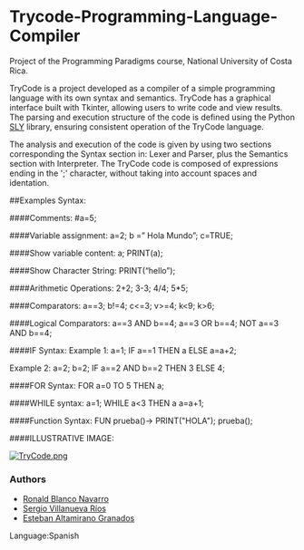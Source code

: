 # Trycode-Programming-Language-Compiler
Project of the Programming Paradigms course, National University of Costa Rica.

TryCode is a project developed as a compiler of a simple programming language with its own syntax and semantics.
TryCode has a graphical interface built with Tkinter, allowing users to write code and view results. 
The parsing and execution structure of the code is defined using the Python [SLY](https://sly.readthedocs.io/en/latest/sly.html) library, ensuring consistent operation of the TryCode language.

The analysis and execution of the code is given by using two sections corresponding the Syntax section in: Lexer and Parser, plus the Semantics section with Interpreter.
The TryCode code is composed of expressions ending in the ';' character, without taking into account spaces and identation.

##Examples Syntax:

####Comments:
    #a=5;

####Variable assignment:
    a=2;
    b =” Hola Mundo”;
    c=TRUE;

####Show variable content:
    a;
    PRINT(a);


####Show Character String:
    PRINT(“hello”);

####Arithmetic Operations:
    2+2;
    3-3;
    4/4;
    5*5;

####Comparators:
    a==3;
    b!=4;
    c<=3;
    v>=4;
    k<9;
    k>6;


####Logical Comparators:
    a==3 AND b==4;
    a==3 OR b==4;
    NOT a==3 AND b==4;

####IF Syntax:
Example 1:
    a=1;
    IF a==1 THEN
    a
    ELSE
    a=a+2;

Example 2:
    a=2;
    b=2;
    IF a==2 AND b==2 THEN
    3
    ELSE
    4;

####FOR Syntax:
    FOR a=0 TO 5 THEN a;

####WHILE syntax:
    a=1;
    WHILE a<3 THEN
    a
    a=a+1;

####Function Syntax:
    FUN prueba()-> PRINT("HOLA");
    prueba();


####ILLUSTRATIVE IMAGE:

[![TryCode.png](https://i.postimg.cc/LXh7sX74/TryCode.png)](https://postimg.cc/CBTJPFS9)

### Authors

- [Ronald Blanco Navarro](rblanconavarro@gmail.com)
- [Sergio Villanueva Ríos]()
- [Esteban Altamirano Granados]()

Language:Spanish

